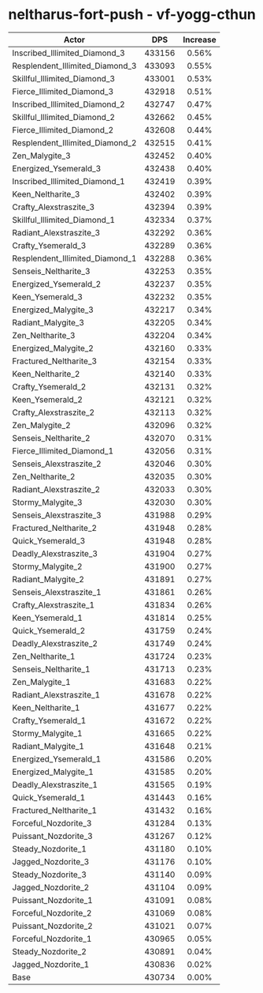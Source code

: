 # neltharus-fort-push - vf-yogg-cthun
| Actor | DPS | Increase |
|---|:---:|:---:|
|Inscribed_Illimited_Diamond_3|433156|0.56%|
|Resplendent_Illimited_Diamond_3|433093|0.55%|
|Skillful_Illimited_Diamond_3|433001|0.53%|
|Fierce_Illimited_Diamond_3|432918|0.51%|
|Inscribed_Illimited_Diamond_2|432747|0.47%|
|Skillful_Illimited_Diamond_2|432662|0.45%|
|Fierce_Illimited_Diamond_2|432608|0.44%|
|Resplendent_Illimited_Diamond_2|432515|0.41%|
|Zen_Malygite_3|432452|0.40%|
|Energized_Ysemerald_3|432438|0.40%|
|Inscribed_Illimited_Diamond_1|432419|0.39%|
|Keen_Neltharite_3|432402|0.39%|
|Crafty_Alexstraszite_3|432394|0.39%|
|Skillful_Illimited_Diamond_1|432334|0.37%|
|Radiant_Alexstraszite_3|432292|0.36%|
|Crafty_Ysemerald_3|432289|0.36%|
|Resplendent_Illimited_Diamond_1|432288|0.36%|
|Senseis_Neltharite_3|432253|0.35%|
|Energized_Ysemerald_2|432237|0.35%|
|Keen_Ysemerald_3|432232|0.35%|
|Energized_Malygite_3|432217|0.34%|
|Radiant_Malygite_3|432205|0.34%|
|Zen_Neltharite_3|432204|0.34%|
|Energized_Malygite_2|432160|0.33%|
|Fractured_Neltharite_3|432154|0.33%|
|Keen_Neltharite_2|432140|0.33%|
|Crafty_Ysemerald_2|432131|0.32%|
|Keen_Ysemerald_2|432121|0.32%|
|Crafty_Alexstraszite_2|432113|0.32%|
|Zen_Malygite_2|432096|0.32%|
|Senseis_Neltharite_2|432070|0.31%|
|Fierce_Illimited_Diamond_1|432056|0.31%|
|Senseis_Alexstraszite_2|432046|0.30%|
|Zen_Neltharite_2|432035|0.30%|
|Radiant_Alexstraszite_2|432033|0.30%|
|Stormy_Malygite_3|432030|0.30%|
|Senseis_Alexstraszite_3|431988|0.29%|
|Fractured_Neltharite_2|431948|0.28%|
|Quick_Ysemerald_3|431948|0.28%|
|Deadly_Alexstraszite_3|431904|0.27%|
|Stormy_Malygite_2|431900|0.27%|
|Radiant_Malygite_2|431891|0.27%|
|Senseis_Alexstraszite_1|431861|0.26%|
|Crafty_Alexstraszite_1|431834|0.26%|
|Keen_Ysemerald_1|431814|0.25%|
|Quick_Ysemerald_2|431759|0.24%|
|Deadly_Alexstraszite_2|431749|0.24%|
|Zen_Neltharite_1|431724|0.23%|
|Senseis_Neltharite_1|431713|0.23%|
|Zen_Malygite_1|431683|0.22%|
|Radiant_Alexstraszite_1|431678|0.22%|
|Keen_Neltharite_1|431677|0.22%|
|Crafty_Ysemerald_1|431672|0.22%|
|Stormy_Malygite_1|431665|0.22%|
|Radiant_Malygite_1|431648|0.21%|
|Energized_Ysemerald_1|431586|0.20%|
|Energized_Malygite_1|431585|0.20%|
|Deadly_Alexstraszite_1|431565|0.19%|
|Quick_Ysemerald_1|431443|0.16%|
|Fractured_Neltharite_1|431432|0.16%|
|Forceful_Nozdorite_3|431284|0.13%|
|Puissant_Nozdorite_3|431267|0.12%|
|Steady_Nozdorite_1|431180|0.10%|
|Jagged_Nozdorite_3|431176|0.10%|
|Steady_Nozdorite_3|431140|0.09%|
|Jagged_Nozdorite_2|431104|0.09%|
|Puissant_Nozdorite_1|431091|0.08%|
|Forceful_Nozdorite_2|431069|0.08%|
|Puissant_Nozdorite_2|431021|0.07%|
|Forceful_Nozdorite_1|430965|0.05%|
|Steady_Nozdorite_2|430891|0.04%|
|Jagged_Nozdorite_1|430836|0.02%|
|Base|430734|0.00%|
